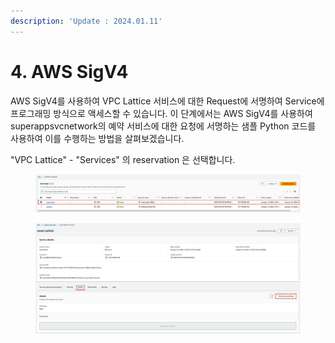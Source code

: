 ```yaml
---
description: 'Update : 2024.01.11'
---
```


# 4. AWS SigV4

AWS SigV4를 사용하여 VPC Lattice 서비스에 대한 Request에 서명하여 Service에 프로그래밍 방식으로 액세스할 수 있습니다. 이 단계에서는 AWS SigV4를 사용하여 superappsvcnetwork의 예약 서비스에 대한 요청에 서명하는 샘플 Python 코드를 사용하여 이를 수행하는 방법을 살펴보겠습니다.

"VPC Lattice" - "Services" 의 reservation 은 선택합니다.&#x20;

<figure><img src="../.gitbook/assets/image.png" alt=""><figcaption></figcaption></figure>

<figure><img src="../.gitbook/assets/image (34).png" alt=""><figcaption></figcaption></figure>
